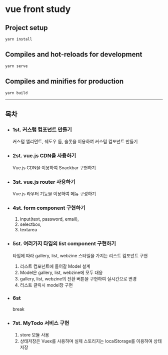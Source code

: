 # vue front study 

## Project setup 

    yarn install
  

## Compiles and hot-reloads for development

    yarn serve


## Compiles and minifies for production

    yarn build


----------------------------

## 목차

* ### 1st. 커스텀 컴포넌트 만들기

    커스텀 엘리먼트, 쉐도우 돔, 슬롯을 이용하여 커스텀 컴포넌트 만들기
    
* ### 2st. vue.js CDN을 사용하기

    Vue.js CDN을 이용하여 Snackbar 구현하기
    
* ### 3st. vue.js router 사용하기

    Vue.js 라우터 기능을 이용하여 메뉴 구성하기
    
* ### 4st. form component 구현하기

    1. input(text, password, email),
    2. selectbox,
    3. textarea
    
* ### 5st. 여러가지 타입의 list component 구현하기
    
    타입에 따라 gallery, list, webzine 스타일을 가지는 리스트 컴포넌트 구현
    
    1. 리스트 컴포넌트에 들어갈 Model 설계
    2. Model은 gallery, list, webzine에 모두 대응
    3. gallery, list, webzine의 전환 버튼을 구현하여 실시간으로 변경
    4. 리스트 클릭시 model창 구현
    
* ### 6st
    
    break 
    
* ### 7st.  MyTodo 서비스 구현
    
    1. store 모듈 사용
    2. 상태저장은 Vuex를 사용하며 실제 스토리지는 localStorage를 이용하여 상태 저장
    
    
    
    
